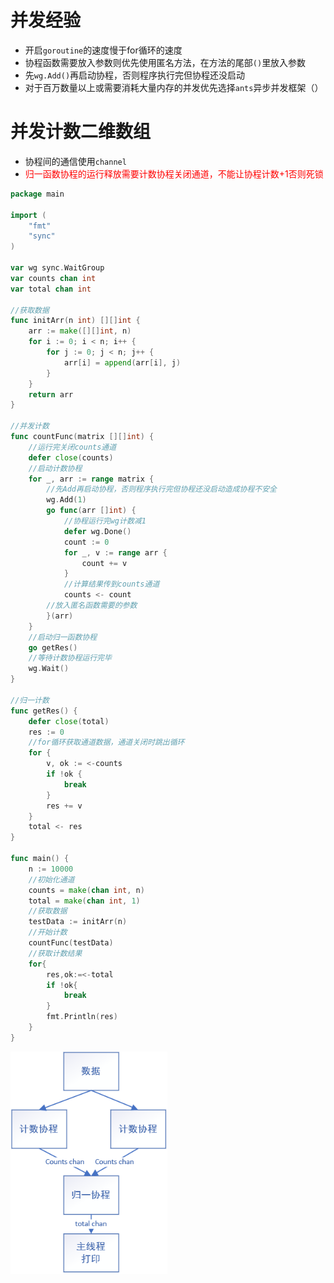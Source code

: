 # 并发经验

* 开启`goroutine`的速度慢于for循环的速度
* 协程函数需要放入参数则优先使用匿名方法，在方法的尾部`()`里放入参数
* 先`wg.Add()`再启动协程，否则程序执行完但协程还没启动
* 对于百万数量以上或需要消耗大量内存的并发优先选择`ants`异步并发框架（）



# 并发计数二维数组

* 协程间的通信使用`channel`
* <font color=red>归一函数协程的运行释放需要计数协程关闭通道，不能让协程计数+1否则死锁</font>

```go
package main

import (
	"fmt"
	"sync"
)

var wg sync.WaitGroup
var counts chan int
var total chan int

//获取数据
func initArr(n int) [][]int {
	arr := make([][]int, n)
	for i := 0; i < n; i++ {
		for j := 0; j < n; j++ {
			arr[i] = append(arr[i], j)
		}
	}
	return arr
}

//并发计数
func countFunc(matrix [][]int) {
    //运行完关闭counts通道
	defer close(counts)
    //启动计数协程
	for _, arr := range matrix {
        //先Add再启动协程，否则程序执行完但协程还没启动造成协程不安全
		wg.Add(1)
		go func(arr []int) {
            //协程运行完wg计数减1
			defer wg.Done()
			count := 0
			for _, v := range arr {
				count += v
			}
            //计算结果传到counts通道
			counts <- count
        //放入匿名函数需要的参数
		}(arr)
	}
    //启动归一函数协程
	go getRes()
    //等待计数协程运行完毕
	wg.Wait()
}

//归一计数
func getRes() {
	defer close(total)
	res := 0
    //for循环获取通道数据，通道关闭时跳出循环
	for {
		v, ok := <-counts
		if !ok {
			break
		}
		res += v
	}
	total <- res
}

func main() {
	n := 10000
    //初始化通道
	counts = make(chan int, n)
	total = make(chan int, 1)
    //获取数据
	testData := initArr(n)
	//开始计数
    countFunc(testData)
    //获取计数结果
    for{
        res,ok:=<-total
        if !ok{
            break
        }
        fmt.Println(res)
    }
}
```

<img src="./photo/并发计数二维数组.png" style="zoom:80%;" />